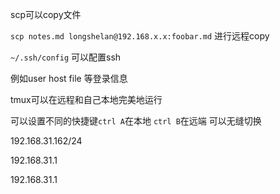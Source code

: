 scp可以copy文件

`scp notes.md longshelan@192.168.x.x:foobar.md`	进行远程copy 

`~/.ssh/config`	可以配置ssh

例如user host file 等登录信息

tmux可以在远程和自己本地完美地运行

可以设置不同的快捷键`ctrl A`在本地 `ctrl B`在远端 可以无缝切换

192.168.31.162/24

192.168.31.1

192.168.31.1

